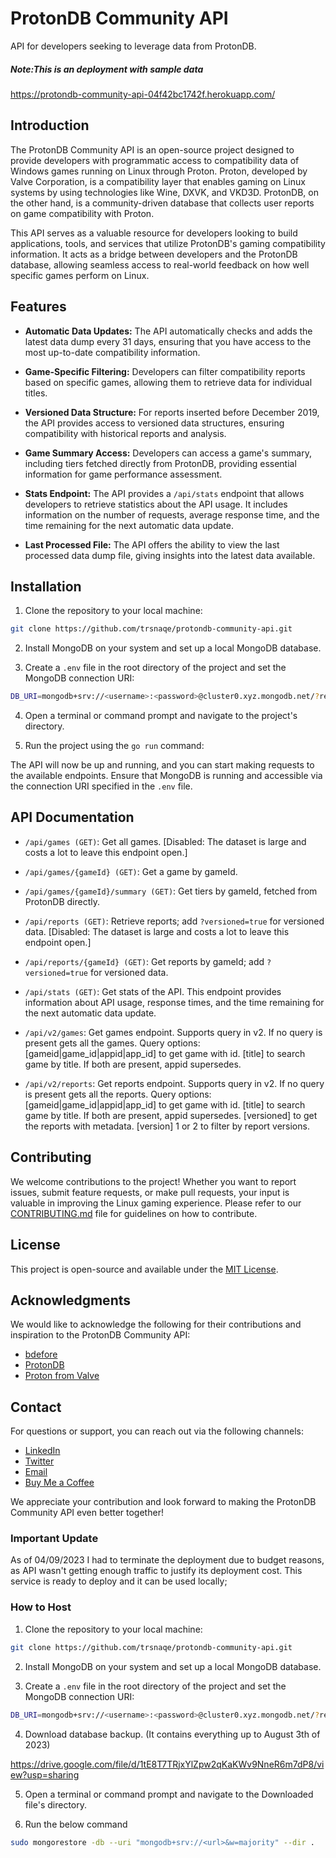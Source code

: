 # ProtonDB Community API

API for developers seeking to leverage data from ProtonDB.
##### Note:This is an deployment with sample data
https://protondb-community-api-04f42bc1742f.herokuapp.com/

## Introduction

The ProtonDB Community API is an open-source project designed to provide developers with programmatic access to compatibility data of Windows games running on Linux through Proton. Proton, developed by Valve Corporation, is a compatibility layer that enables gaming on Linux systems by using technologies like Wine, DXVK, and VKD3D. ProtonDB, on the other hand, is a community-driven database that collects user reports on game compatibility with Proton.

This API serves as a valuable resource for developers looking to build applications, tools, and services that utilize ProtonDB's gaming compatibility information. It acts as a bridge between developers and the ProtonDB database, allowing seamless access to real-world feedback on how well specific games perform on Linux.

## Features

- **Automatic Data Updates:** The API automatically checks and adds the latest data dump every 31 days, ensuring that you have access to the most up-to-date compatibility information.

- **Game-Specific Filtering:** Developers can filter compatibility reports based on specific games, allowing them to retrieve data for individual titles.

- **Versioned Data Structure:** For reports inserted before December 2019, the API provides access to versioned data structures, ensuring compatibility with historical reports and analysis.

- **Game Summary Access:** Developers can access a game's summary, including tiers fetched directly from ProtonDB, providing essential information for game performance assessment.

- **Stats Endpoint:** The API provides a `/api/stats` endpoint that allows developers to retrieve statistics about the API usage. It includes information on the number of requests, average response time, and the time remaining for the next automatic data update.

- **Last Processed File:** The API offers the ability to view the last processed data dump file, giving insights into the latest data available.

## Installation

1. Clone the repository to your local machine:

```bash
git clone https://github.com/trsnaqe/protondb-community-api.git
```

2. Install MongoDB on your system and set up a local MongoDB database.

3. Create a `.env` file in the root directory of the project and set the MongoDB connection URI:

```bash
DB_URI=mongodb+srv://<username>:<password>@cluster0.xyz.mongodb.net/?retryWrites=true&w=majority
```

4. Open a terminal or command prompt and navigate to the project's directory.

5. Run the project using the `go run` command:

The API will now be up and running, and you can start making requests to the available endpoints. Ensure that MongoDB is running and accessible via the connection URI specified in the `.env` file.

## API Documentation

- `/api/games (GET)`: Get all games. [Disabled: The dataset is large and costs a lot to leave this endpoint open.]

- `/api/games/{gameId} (GET)`: Get a game by gameId.
- `/api/games/{gameId}/summary (GET)`: Get tiers by gameId, fetched from ProtonDB directly.

- `/api/reports (GET)`: Retrieve reports; add `?versioned=true` for versioned data. [Disabled: The dataset is large and costs a lot to leave this endpoint open.]

- `/api/reports/{gameId} (GET)`: Get reports by gameId; add `?versioned=true` for versioned data.

- `/api/stats (GET)`: Get stats of the API. This endpoint provides information about API usage, response times, and the time remaining for the next automatic data update.

- `/api/v2/games`: Get games endpoint. Supports query in v2. If no query is present gets all the games. Query options: [gameid|game_id|appid|app_id] to get game with id. [title] to search game by title.  If both are present, appid supersedes.

- `/api/v2/reports`: Get reports endpoint. Supports query in v2. If no query is present gets all the reports. Query options: [gameid|game_id|appid|app_id] to get game with id. [title] to search game by title.  If both are present, appid supersedes. [versioned] to get the reports with metadata. [version] 1 or 2 to filter by report versions.

## Contributing

We welcome contributions to the project! Whether you want to report issues, submit feature requests, or make pull requests, your input is valuable in improving the Linux gaming experience. Please refer to our [CONTRIBUTING.md](CONTRIBUTING.md) file for guidelines on how to contribute.

## License

This project is open-source and available under the [MIT License](LICENSE).

## Acknowledgments

We would like to acknowledge the following for their contributions and inspiration to the ProtonDB Community API:

- [bdefore](https://github.com/bdefore)
- [ProtonDB](https://protondb.com/)
- [Proton from Valve](https://github.com/ValveSoftware/Proton)

## Contact

For questions or support, you can reach out via the following channels:

- [LinkedIn](https://www.linkedin.com/in/sacit)
- [Twitter](https://twitter.com/Trsnaqe)
- [Email](trsnaqe@gmail.com)
- [Buy Me a Coffee](https://www.buymeacoffee.com/trsnaqe)

We appreciate your contribution and look forward to making the ProtonDB Community API even better together!

### Important Update

As of 04/09/2023 I had to terminate the deployment due to budget reasons, as API wasn't getting enough traffic to justify its deployment cost. This service is ready to deploy and it can be used locally; 

### How to Host

1. Clone the repository to your local machine:

```bash
git clone https://github.com/trsnaqe/protondb-community-api.git
```

2. Install MongoDB on your system and set up a local MongoDB database.

3. Create a `.env` file in the root directory of the project and set the MongoDB connection URI:

```bash
DB_URI=mongodb+srv://<username>:<password>@cluster0.xyz.mongodb.net/?retryWrites=true&w=majority
```
4. Download database backup. (It contains everything up to August 3th of 2023)

https://drive.google.com/file/d/1tE8T7TRjxYlZpw2qKaKWv9NneR6m7dP8/view?usp=sharing

5. Open a terminal or command prompt and navigate to the Downloaded file's directory.

6. Run the below command

```bash
sudo mongorestore -db --uri "mongodb+srv://<url>&w=majority" --dir .
```
